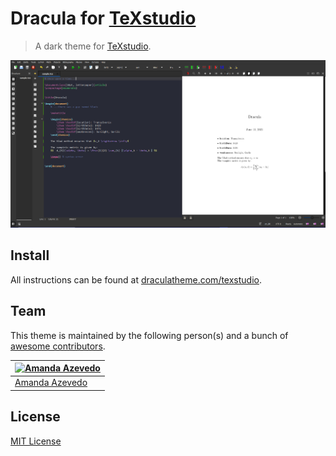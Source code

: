 # Dracula for [TeXstudio](https://www.texstudio.org/)

> A dark theme for [TeXstudio](https://www.texstudio.org/).

![Screenshot](./screenshot.png)

## Install

All instructions can be found at [draculatheme.com/texstudio](https://draculatheme.com/texstudio).

## Team

This theme is maintained by the following person(s) and a bunch of [awesome contributors](https://github.com/afazevedo/texstudio-dracula-theme/graphs/contributors).

[![Amanda Azevedo](https://github.com/afazevedo.png?size=100)](https://github.com/afazevedo) |
--- |
[Amanda Azevedo](https://github.com/afazevedo) |

## License

[MIT License](./LICENSE)